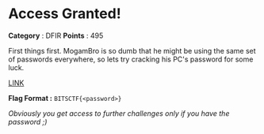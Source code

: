 # Access Granted!

**Category** : DFIR
**Points** : 495

First things first.  MogamBro is so dumb that he might be using the same set of passwords everywhere, so lets try cracking his PC's password for some luck.

[LINK](https://drive.google.com/drive/folders/1PTF9xwBFe2xOqmil7bT477Mnsq11m0q3)

**Flag Format :** `BITSCTF{<password>}`
*Obviously you get access to further challenges only if you have the password ;)*



